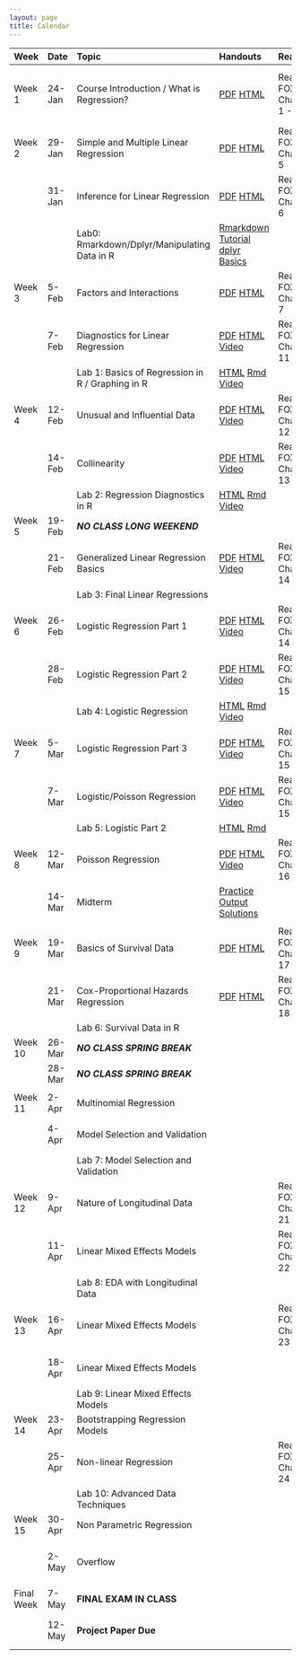 ```yaml
---
layout: page
title: Calendar
---
```



   

<table style="width:100%;">
 <colgroup>
    <col width="8%" />
    <col width="8%" />
    <col width="29%" />
    <col width="10%" />
    <col width="20%" />
    <col width="25%" />
    <col width="10%" />
    </colgroup>
<thead>
<tr class="header">
<th align="left">Week</th>
<th align="left">Date</th>
<th align="left">Topic</th>
<th align="left">Handouts</th>
<th align="left">Readings</th>
<th align="left">HW</th>
<th align="left">Project</th>
</tr>
</thead>
<tbody>
<tr class="odd">
<td align="left">Week 1</td>
<td align="left">24-Jan</td>
<td align="left">Course Introduction / What is Regression?</td>
<td align="left"><a href="../Notes/Lec-01-Intro/intro.pdf">PDF</a> <a href="../Notes/Lec-01-Intro/intro.html">HTML</a></td>
<td align="left">Read FOX: Chapters 1 - 3</td>
<td align="left">Install <a href="https://www.rstudio.com/products/rstudio/download3/">Rstudio</a> and <a href="https://php-1511-2511.github.io/Introduction-to-R/">Go through Introduction to R</a></td>
<td align="left"></td>
</tr>
<tr class="even">
<td align="left">Week 2</td>
<td align="left">29-Jan</td>
<td align="left">Simple and Multiple Linear Regression</td>
<td align="left"><a href="../Notes/Lec-02-Linear/linear.pdf">PDF</a> <a href="../Notes/Lec-02-Linear/linear.html">HTML</a></td>
<td align="left">Read FOX: Chapter 5</td>
<td align="left"><a href="../homework/hw1.html">HW1</a> <a href="../homework/hw1_sol.html">SOL</a></td>
<td align="left"></td>
</tr>
<tr class="odd">
<td align="left"></td>
<td align="left">31-Jan</td>
<td align="left">Inference for Linear Regression</td>
<td align="left"><a href="../Notes/Lec-03-Lin-Inf/mult-linear.pdf">PDF</a> <a href="../Notes/Lec-03-Lin-Inf/mult-linear.html">HTML</a></td>
<td align="left">Read FOX: Chapter 6</td>
<td align="left"></td>
<td align="left"></td>
</tr>
<tr class="even">
<td align="left"></td>
<td align="left"></td>
<td align="left">Lab0: Rmarkdown/Dplyr/Manipulating Data in R</td>
<td align="left"><a href="https://www.youtube.com/watch?v=MIlzQpXlJNk">Rmarkdown Tutorial</a> <a href="https://www.youtube.com/watch?v=jWjqLW-u3hc&amp;t=2s">dplyr Basics</a></td>
<td align="left"></td>
<td align="left"></td>
<td align="left"></td>
</tr>
<tr class="odd">
<td align="left">Week 3</td>
<td align="left">5-Feb</td>
<td align="left">Factors and Interactions</td>
<td align="left"><a href="../Notes/Lec-04-fact-inter/factors-interactions.pdf">PDF</a> <a href="../Notes/Lec-04-fact-inter/factors-interactions.html">HTML</a></td>
<td align="left">Read FOX: Chapter 7</td>
<td align="left"></td>
<td align="left"></td>
</tr>
<tr class="even">
<td align="left"></td>
<td align="left">7-Feb</td>
<td align="left">Diagnostics for Linear Regression</td>
<td align="left"><a href="../Notes/Lec-05-assumptions/assumptions.pdf">PDF</a> <a href="../Notes/Lec-05-assumptions/assumptions.html">HTML</a> <a href="https://vimeo.com/254726535">Video</a></td>
<td align="left">Read FOX: Chapter 11</td>
<td align="left"><a href="../homework/guidelines.html">Guidelines</a> <a href="../homework/hw2.html">HW2</a> <a href="../homework/hw2_sol.html">SOL</a></td>
<td align="left"></td>
</tr>
<tr class="odd">
<td align="left"></td>
<td align="left"></td>
<td align="left">Lab 1: Basics of Regression in R / Graphing in R</td>
<td align="left"><a href="../labs/lab1.html">HTML</a> <a href="../labs/lab1.Rmd">Rmd</a> <a href="https://vimeo.com/254748467/7723da70df">Video</a></td>
<td align="left"></td>
<td align="left"></td>
<td align="left"></td>
</tr>
<tr class="even">
<td align="left">Week 4</td>
<td align="left">12-Feb</td>
<td align="left">Unusual and Influential Data</td>
<td align="left"><a href="../Notes/Lec-06-outliers/outliers.pdf">PDF</a> <a href="../Notes/Lec-06-outliers/outliers.html">HTML</a> <a href="https://vimeo.com/255465189/6495d70d8e">Video</a></td>
<td align="left">Read FOX: Chapter 12</td>
<td align="left"></td>
<td align="left"></td>
</tr>
<tr class="odd">
<td align="left"></td>
<td align="left">14-Feb</td>
<td align="left">Collinearity</td>
<td align="left"><a href="../Notes/Lec-07-collinearity/collinearity.pdf">PDF</a> <a href="../Notes/Lec-07-collinearity/collinearity.html">HTML</a> <a href="https://vimeo.com/255908753/891f8f4551">Video</a></td>
<td align="left">Read FOX: Chapter 13</td>
<td align="left"></td>
<td align="left"></td>
</tr>
<tr class="even">
<td align="left"></td>
<td align="left"></td>
<td align="left">Lab 2: Regression Diagnostics in R</td>
<td align="left"><a href="../labs/lab2.html">HTML</a> <a href="../labs/lab2.Rmd">Rmd</a> <a href="https://vimeo.com/256525852/774a501d10">Video</a></td>
<td align="left"></td>
<td align="left"></td>
<td align="left"></td>
</tr>
<tr class="odd">
<td align="left">Week 5</td>
<td align="left">19-Feb</td>
<td align="left"><strong><em>NO CLASS LONG WEEKEND</em></strong></td>
<td align="left"></td>
<td align="left"></td>
<td align="left"></td>
<td align="left"></td>
</tr>
<tr class="even">
<td align="left"></td>
<td align="left">21-Feb</td>
<td align="left">Generalized Linear Regression Basics</td>
<td align="left"><a href="../Notes/Lec-08-basic-glm/glm.pdf">PDF</a> <a href="../Notes/Lec-08-basic-glm/glm.html">HTML</a> <a href="https://vimeo.com/256993187/1efd672855">Video</a></td>
<td align="left">Read FOX: Chapter 14</td>
<td align="left"><a href="../homework/hw3.html">HW3</a> <a href="../homework/hw3_sol.html">SOL</a></td>
<td align="left"></td>
</tr>
<tr class="odd">
<td align="left"></td>
<td align="left"></td>
<td align="left">Lab 3: Final Linear Regressions</td>
<td align="left"></td>
<td align="left"></td>
<td align="left"></td>
<td align="left"></td>
</tr>
<tr class="even">
<td align="left">Week 6</td>
<td align="left">26-Feb</td>
<td align="left">Logistic Regression Part 1</td>
<td align="left"><a href="../Notes/Lec-09-logistic/logistic.pdf">PDF</a> <a href="../Notes/Lec-09-logistic/logistic.html">HTML</a> <a href="https://vimeo.com/257947309/b9f7480ac9">Video</a></td>
<td align="left">Read FOX: Chapter 14</td>
<td align="left"></td>
<td align="left"></td>
</tr>
<tr class="odd">
<td align="left"></td>
<td align="left">28-Feb</td>
<td align="left">Logistic Regression Part 2</td>
<td align="left"><a href="../Notes/Lec-10-logistic-2/logistic-2.pdf">PDF</a> <a href="../Notes/Lec-10-logistic-2/logistic-2.html">HTML</a> <a href="https://vimeo.com/257947361/8dc814d730">Video</a></td>
<td align="left">Read FOX: Chapter 15</td>
<td align="left"></td>
<td align="left"></td>
</tr>
<tr class="even">
<td align="left"></td>
<td align="left"></td>
<td align="left">Lab 4: Logistic Regression</td>
<td align="left"><a href="../labs/lab4.html">HTML</a> <a href="../labs/lab4.Rmd">Rmd</a> <a href="https://vimeo.com/258696228/4181a70e33">Video</a></td>
<td align="left"></td>
<td align="left"></td>
<td align="left"></td>
</tr>
<tr class="odd">
<td align="left">Week 7</td>
<td align="left">5-Mar</td>
<td align="left">Logistic Regression Part 3</td>
<td align="left"><a href="../Notes/Lec-11-logistic-3/logistic-3.pdf">PDF</a> <a href="../Notes/Lec-11-logistic-3/logistic-3.html">HTML</a> <a href="https://vimeo.com/258723905/53d7afef1d">Video</a></td>
<td align="left">Read FOX: Chapter 15</td>
<td align="left"></td>
<td align="left"></td>
</tr>
<tr class="even">
<td align="left"></td>
<td align="left">7-Mar</td>
<td align="left">Logistic/Poisson Regression</td>
<td align="left"><a href="../Notes/Lec-12-poisson/poisson.pdf">PDF</a> <a href="../Notes/Lec-12-poisson/poisson.html">HTML</a> <a href="https://vimeo.com/259903459/dda7398718">Video</a></td>
<td align="left">Read FOX: Chapter 15</td>
<td align="left"><a href="../homework/hw4.html">HW4</a></td>
<td align="left"></td>
</tr>
<tr class="odd">
<td align="left"></td>
<td align="left"></td>
<td align="left">Lab 5: Logistic Part 2</td>
<td align="left"><a href="../labs/lab5.html">HTML</a> <a href="../labs/lab5.Rmd">Rmd</a></td>
<td align="left"></td>
<td align="left"></td>
<td align="left"></td>
</tr>
<tr class="even">
<td align="left">Week 8</td>
<td align="left">12-Mar</td>
<td align="left">Poisson Regression</td>
<td align="left"><a href="../Notes/Lec-12-poisson/poisson.pdf">PDF</a> <a href="../Notes/Lec-12-poisson/poisson.html">HTML</a> <a href="https://vimeo.com/259903459/dda7398718">Video</a></td>
<td align="left">Read FOX: Chapter 16</td>
<td align="left"></td>
<td align="left"></td>
</tr>
<tr class="odd">
<td align="left"></td>
<td align="left">14-Mar</td>
<td align="left">Midterm</td>
<td align="left"><a href="../Notes/Midterm-review/midterm_practice.pdf">Practice</a> <a href="../Notes/Midterm-review/midterm_practice_output.pdf">Output</a> <a href="../Notes/Midterm-review/midterm_practice_solutions.pdf">Solutions</a></td>
<td align="left"></td>
<td align="left"></td>
<td align="left"></td>
</tr>
<tr class="even">
<td align="left"></td>
<td align="left"></td>
<td align="left"></td>
<td align="left"></td>
<td align="left"></td>
<td align="left"></td>
<td align="left"></td>
</tr>
<tr class="odd">
<td align="left">Week 9</td>
<td align="left">19-Mar</td>
<td align="left">Basics of Survival Data</td>
<td align="left"><a href="../Notes/Lec-13-survival/survival.pdf">PDF</a> <a href="../Notes/Lec-13-survival/survival.html">HTML</a></td>
<td align="left">Read FOX: Chapter 17</td>
<td align="left"></td>
<td align="left"></td>
</tr>
<tr class="even">
<td align="left"></td>
<td align="left">21-Mar</td>
<td align="left">Cox-Proportional Hazards Regression</td>
<td align="left"><a href="../Notes/Lec-14-survival-2/survival-2.pdf">PDF</a> <a href="../Notes/Lec-14-survival-2/survival-2.html">HTML</a></td>
<td align="left">Read FOX: Chapter 18</td>
<td align="left"></td>
<td align="left">First Steps Due</td>
</tr>
<tr class="odd">
<td align="left"></td>
<td align="left"></td>
<td align="left">Lab 6: Survival Data in R</td>
<td align="left"></td>
<td align="left"></td>
<td align="left"></td>
<td align="left"></td>
</tr>
<tr class="even">
<td align="left">Week 10</td>
<td align="left">26-Mar</td>
<td align="left"><strong><em>NO CLASS SPRING BREAK</em></strong></td>
<td align="left"></td>
<td align="left"></td>
<td align="left"></td>
<td align="left"></td>
</tr>
<tr class="odd">
<td align="left"></td>
<td align="left">28-Mar</td>
<td align="left"><strong><em>NO CLASS SPRING BREAK</em></strong></td>
<td align="left"></td>
<td align="left"></td>
<td align="left"></td>
<td align="left"></td>
</tr>
<tr class="even">
<td align="left"></td>
<td align="left"></td>
<td align="left"></td>
<td align="left"></td>
<td align="left"></td>
<td align="left"></td>
<td align="left"></td>
</tr>
<tr class="odd">
<td align="left">Week 11</td>
<td align="left">2-Apr</td>
<td align="left">Multinomial Regression</td>
<td align="left"></td>
<td align="left"></td>
<td align="left"></td>
<td align="left"></td>
</tr>
<tr class="even">
<td align="left"></td>
<td align="left">4-Apr</td>
<td align="left">Model Selection and Validation</td>
<td align="left"></td>
<td align="left"></td>
<td align="left"></td>
<td align="left">Peer Review 1 Due</td>
</tr>
<tr class="odd">
<td align="left"></td>
<td align="left"></td>
<td align="left">Lab 7: Model Selection and Validation</td>
<td align="left"></td>
<td align="left"></td>
<td align="left"></td>
<td align="left"></td>
</tr>
<tr class="even">
<td align="left">Week 12</td>
<td align="left">9-Apr</td>
<td align="left">Nature of Longitudinal Data</td>
<td align="left"></td>
<td align="left">Read FOX: Chapter 21</td>
<td align="left"></td>
<td align="left"></td>
</tr>
<tr class="odd">
<td align="left"></td>
<td align="left">11-Apr</td>
<td align="left">Linear Mixed Effects Models</td>
<td align="left"></td>
<td align="left">Read FOX: Chapter 22</td>
<td align="left"></td>
<td align="left">2nd Steps Due</td>
</tr>
<tr class="even">
<td align="left"></td>
<td align="left"></td>
<td align="left">Lab 8: EDA with Longitudinal Data</td>
<td align="left"></td>
<td align="left"></td>
<td align="left"></td>
<td align="left"></td>
</tr>
<tr class="odd">
<td align="left">Week 13</td>
<td align="left">16-Apr</td>
<td align="left">Linear Mixed Effects Models</td>
<td align="left"></td>
<td align="left">Read FOX: Chapter 23</td>
<td align="left"></td>
<td align="left"></td>
</tr>
<tr class="even">
<td align="left"></td>
<td align="left">18-Apr</td>
<td align="left">Linear Mixed Effects Models</td>
<td align="left"></td>
<td align="left"></td>
<td align="left"></td>
<td align="left">Peer Review 2 Due</td>
</tr>
<tr class="odd">
<td align="left"></td>
<td align="left"></td>
<td align="left">Lab 9: Linear Mixed Effects Models</td>
<td align="left"></td>
<td align="left"></td>
<td align="left"></td>
<td align="left"></td>
</tr>
<tr class="even">
<td align="left">Week 14</td>
<td align="left">23-Apr</td>
<td align="left">Bootstrapping Regression Models</td>
<td align="left"></td>
<td align="left"></td>
<td align="left"></td>
<td align="left"></td>
</tr>
<tr class="odd">
<td align="left"></td>
<td align="left">25-Apr</td>
<td align="left">Non-linear Regression</td>
<td align="left"></td>
<td align="left">Read FOX: Chapter 24</td>
<td align="left"></td>
<td align="left">Final Steps</td>
</tr>
<tr class="even">
<td align="left"></td>
<td align="left"></td>
<td align="left">Lab 10: Advanced Data Techniques</td>
<td align="left"></td>
<td align="left"></td>
<td align="left"></td>
<td align="left"></td>
</tr>
<tr class="odd">
<td align="left">Week 15</td>
<td align="left">30-Apr</td>
<td align="left">Non Parametric Regression</td>
<td align="left"></td>
<td align="left"></td>
<td align="left"></td>
<td align="left"></td>
</tr>
<tr class="even">
<td align="left"></td>
<td align="left">2-May</td>
<td align="left">Overflow</td>
<td align="left"></td>
<td align="left"></td>
<td align="left"></td>
<td align="left">Final Draft to Peer Review</td>
</tr>
<tr class="odd">
<td align="left">Final Week</td>
<td align="left">7-May</td>
<td align="left"><strong>FINAL EXAM IN CLASS</strong></td>
<td align="left"></td>
<td align="left"></td>
<td align="left"></td>
<td align="left"></td>
</tr>
<tr class="even">
<td align="left"></td>
<td align="left">12-May</td>
<td align="left"><strong>Project Paper Due</strong></td>
<td align="left"></td>
<td align="left"></td>
<td align="left"></td>
<td align="left">Final Paper Due</td>
</tr>
</tbody>
</table>
